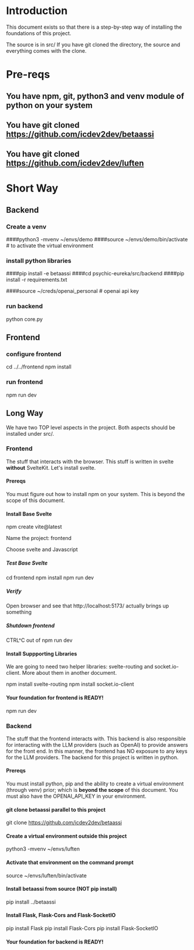 # Introduction

This document exists so that there is a step-by-step way of installing the foundations of this project. 

The source is in src/
If you have git cloned the directory, the source and everything comes with the clone.

# Pre-reqs 

## You have npm, git, python3 and venv module of python on your system

## You have git cloned https://github.com/icdev2dev/betaassi
## You have git cloned https://github.com/icdev2dev/luften



# Short Way

## Backend

### Create a venv
####python3 -mvenv ~/envs/demo
####source ~/envs/demo/bin/activate     # to activate the virtual environment

### install python libraries

####pip install -e betaassi
####cd psychic-eureka/src/backend
####pip install -r requirements.txt

####source ~/creds/openai_personal   # openai api key

### run backend
python core.py

## Frontend 

### configure frontend
cd ../../frontend
npm install

### run frontend
npm run dev











## Long Way

We have two TOP level aspects in the project. Both aspects should be installed under src/.

### Frontend 
The stuff that interacts with the browser. This stuff is written in svelte **without** SvelteKit. Let's install svelte. 

#### Prereqs
You must figure out how to install npm on your system. This is beyond the scope of this document.

#### Install Base Svelte
npm create vite@latest

Name the project: frontend

Choose svelte
  and Javascript

##### Test Base Svelte

cd frontend
npm install
npm run dev

##### Verify
Open browser and see that http://localhost:5173/ actually brings up something

##### Shutdown frontend
CTRL^C out of npm run dev

#### Install Suppporting Libraries
We are going to need two helper libraries: svelte-routing and socket.io-client. More about them in another document.

npm install svelte-routing 
npm install socket.io-client

#### Your foundation for frontend is READY!

npm run dev



### Backend 
The stuff that the frontend interacts with. This backend is also responsible for interacting with the LLM providers (such as OpenAI) to provide answers for the front end. In this manner, the frontend has NO exposure to any keys for the LLM providers. The backend for this project is written in python. 

#### Prereqs
You must install python, pip and the ability to create a virtual environment (through venv) prior; which is **beyond the scope** of this document. You must also have the OPENAI_API_KEY in your environment.


#### git clone betaassi parallel to this project
git clone https://github.com/icdev2dev/betaassi

#### Create a virtual environment outside this project
python3 -mvenv ~/envs/luften

#### Activate that environment on the command prompt
source ~/envs/luften/bin/activate

#### Install betaassi from source (NOT pip install)
pip install ../betaassi


#### Install Flask, Flask-Cors and Flask-SocketIO
pip install Flask
pip install Flask-Cors
pip install Flask-SocketIO

#### 
#### Your foundation for backend is READY!



